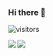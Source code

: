 ### Hi there 👋

![visitors](https://visitor-badge.laobi.icu/badge?page_id=AMD-NICK.profile)

<img align="left" src="https://github-readme-stats.vercel.app/api?username=AMD-NICK&count_private=true&show_icons=true&theme=dark" />
<img align="left" src="https://github-readme-stats.vercel.app/api/top-langs/?username=AMD-NICK&theme=dark&hide=html" />

<!--
**AMD-NICK/AMD-NICK** is a ✨ _special_ ✨ repository because its `README.md` (this file) appears on your GitHub profile.

Here are some ideas to get you started:

- 🔭 I’m currently working on ...
- 🌱 I’m currently learning ...
- 👯 I’m looking to collaborate on ...
- 🤔 I’m looking for help with ...
- 💬 Ask me about ...
- 📫 How to reach me: ...
- 😄 Pronouns: ...
- ⚡ Fun fact: ...
-->

